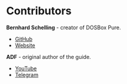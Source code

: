 # Contributors

**Bernhard Schelling** - creator of DOSBox Pure.
- [GitHub](https://github.com/schellingb)
- [Website](https://schellcode.github.io/)

**ADF** - original author of the guide.
- [YouTube](https://www.youtube.com/channel/UC0Da0WQfXsw1Pj5HWhxYhyg)
- [Telegram](https://t.me/ADFplays)